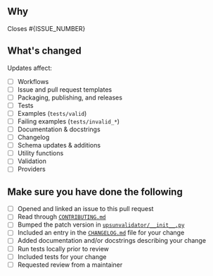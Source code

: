 <!--
Thanks for contributing to the Upsun Validator project!

If you haven't contributed before, see our [contributing guide](../CONTRIBUTING.md).
-->

## Why

Closes #{ISSUE_NUMBER}

<!--
  If there's an existing issue for your change, please link to it.
  If there's not an existing issue, please describe the reason for the change in detail.
-->

## What's changed

<!--
  Give an overview of the changes you made.
  Make it clear what's in scope for the review (so reviewers know what to look for).
-->

Updates affect:

- [ ] Workflows
- [ ] Issue and pull request templates
- [ ] Packaging, publishing, and releases
- [ ] Tests
- [ ] Examples (`tests/valid`)
- [ ] Failing examples (`tests/invalid_*`)
- [ ] Documentation & docstrings
- [ ] Changelog
- [ ] Schema updates & additions
- [ ] Utility functions
- [ ] Validation
- [ ] Providers

<!-- Describe your updates below this line. Feel free to uncomment/select items in the list above as well. -->

## Make sure you have done the following

- [ ] Opened and linked an issue to this pull request
- [ ] Read through [`CONTRIBUTING.md`](../CONTRIBUTING.md)
- [ ] Bumped the patch version in [`upsunvalidator/__init__.py`](../upsunvalidator/__init__.py)
- [ ] Included an entry in the [`CHANGELOG.md`](../CHANGELOG.md) file for your change
- [ ] Added documentation and/or docstrings describing your change
- [ ] Run tests locally prior to review
- [ ] Included tests for your change
- [ ] Requested review from a maintainer
